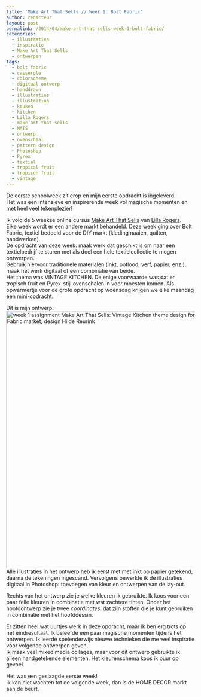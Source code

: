 ```yaml
---
title: 'Make Art That Sells // Week 1: Bolt Fabric'
author: redacteur
layout: post
permalink: /2014/04/make-art-that-sells-week-1-bolt-fabric/
categories:
  - illustraties
  - inspiratie
  - Make Art That Sells
  - ontwerpen
tags:
  - bolt fabric
  - casserole
  - colorscheme
  - digitaal ontwerp
  - handdrawn
  - illustraties
  - illustration
  - keuken
  - kitchen
  - Lilla Rogers
  - make art that sells
  - MATS
  - ontwerp
  - ovenschaal
  - pattern design
  - Photoshop
  - Pyrex
  - textiel
  - tropical fruit
  - tropisch fruit
  - vintage
---
```

De eerste schoolweek zit erop en mijn eerste opdracht is ingeleverd.  
Het was een intensieve en inspirerende week vol magische momenten en met heel veel tekenplezier!

Ik volg de 5 weekse online cursus <a title="blogpost over de cursus Make Art That Sells" href="http://www.schildertuin.nl/wordpress/2014/03/make-art-that-sells/" target="_blank">Make Art That Sells</a> van <a title="website Lilla Rogers" href="http://lillarogers.com/" target="_blank">Lilla Rogers</a>.  
Elke week wordt er een andere markt behandeld. Deze week ging over Bolt Fabric, textiel bedoeld voor de DIY markt (kleding naaien, quilten, handwerken).  
De opdracht van deze week: maak werk dat geschikt is om naar een textielbedrijf te sturen met als doel een hele textielcollectie te mogen ontwerpen.  
Gebruik hiervoor traditionele materialen (inkt, potlood, verf, papier, enz.), maak het werk digitaal of een combinatie van beide.  
Het thema was VINTAGE KITCHEN. De enige voorwaarde was dat er tropisch fruit en Pyrex-stijl ovenschalen in voor moesten komen. Als opwarmertje voor de grote opdracht op woensdag krijgen we elke maandag een <a title="blogpost over de mini-exercise" href="http://www.schildertuin.nl/wordpress/2014/04/make-art-that-sells-tropical-fruit-and-casseroles/" target="_blank">mini-opdracht</a>.

<p style="text-align: left;">
  Dit is mijn ontwerp:<br /> <img class="aligncenter size-full wp-image-6385" title="week 1 assignment Make Art That Sells: Vintage Kitchen theme design for Bolt Fabric market, design Hilde Reurink" src="http://www.schildertuin.nl/wordpress/wp-content/uploads/2014/04/MATS_W1_bolt_fabric.png" alt="week 1 assignment Make Art That Sells: Vintage Kitchen theme design for Bolt Fabric market, design Hilde Reurink" width="550" height="688" />Alle illustraties in het ontwerp heb ik eerst met met inkt op papier getekend, daarna de tekeningen ingescand. Vervolgens bewerkte ik de illustraties digitaal in Photoshop: toevoegen van kleur en ontwerpen van de lay-out.
</p>

Rechts van het ontwerp zie je welke kleuren ik gebruikte. Ik koos voor een paar felle kleuren in combinatie met wat zachtere tinten. Onder het hoofdontwerp zie je twee *coordinates*, dat zijn stoffen die je kunt gebruiken in combinatie met het hoofddessin.

Er zitten heel wat uurtjes werk in deze opdracht, maar ik ben erg trots op het eindresultaat. Ik beleefde een paar magische momenten tijdens het ontwerpen. Ik leerde spelenderwijs nieuwe technieken die me veel inspiratie voor volgende ontwerpen geven.  
Ik maak veel mixed media collages, maar voor dit ontwerp gebruikte ik alleen handgetekende elementen. Het kleurenschema koos ik puur op gevoel.

Het was een geslaagde eerste week!  
Ik kan niet wachten tot de volgende week, dan is de HOME DECOR markt aan de beurt.

&nbsp;